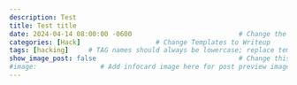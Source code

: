 ```yaml
---
description: Test
title: Test title
date: 2024-04-14 08:00:00 -0600                           # Change the date to match completion date
categories: [Hack]                   # Change Templates to Writeup
tags: [hacking]     # TAG names should always be lowercase; replace template with writeup, and add relevant tags
show_image_post: false                                    # Change this to true
#image:                # Add infocard image here for post preview image
---
```

